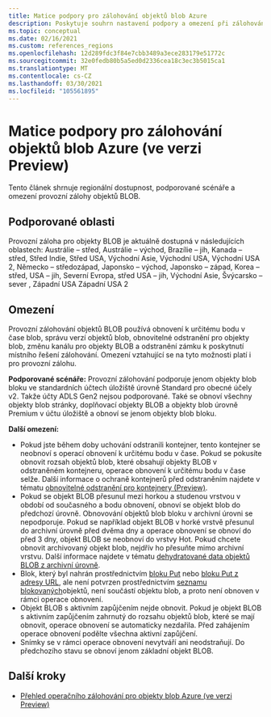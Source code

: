 ```yaml
---
title: Matice podpory pro zálohování objektů blob Azure
description: Poskytuje souhrn nastavení podpory a omezení při zálohování objektů blob Azure (ve verzi Preview).
ms.topic: conceptual
ms.date: 02/16/2021
ms.custom: references_regions
ms.openlocfilehash: 12d289fdc3f84e7cbb3489a3ece283179e51772c
ms.sourcegitcommit: 32e0fedb80b5a5ed0d2336cea18c3ec3b5015ca1
ms.translationtype: MT
ms.contentlocale: cs-CZ
ms.lasthandoff: 03/30/2021
ms.locfileid: "105561895"
---
```

# <a name="support-matrix-for-azure-blobs-backup-in-preview"></a>Matice podpory pro zálohování objektů blob Azure (ve verzi Preview)

Tento článek shrnuje regionální dostupnost, podporované scénáře a omezení provozní zálohy objektů BLOB.

## <a name="supported-regions"></a>Podporované oblasti

Provozní záloha pro objekty BLOB je aktuálně dostupná v následujících oblastech: Austrálie – střed, Austrálie – východ, Brazílie – jih, Kanada – střed, Střed Indie, Střed USA, Východní Asie, Východní USA, Východní USA 2, Německo – středozápad, Japonsko – východ, Japonsko – západ, Korea – střed, USA – jih, Severní Evropa, střed USA – jih, Východní Asie, Švýcarsko – sever , Západní USA Západní USA 2

## <a name="limitations"></a>Omezení

Provozní zálohování objektů BLOB používá obnovení k určitému bodu v čase blob, správu verzí objektů blob, obnovitelné odstranění pro objekty blob, změnu kanálu pro objekty BLOB a odstranění zámku k poskytnutí místního řešení zálohování. Omezení vztahující se na tyto možnosti platí i pro provozní zálohu.

**Podporované scénáře:** Provozní zálohování podporuje jenom objekty blob bloku ve standardních účtech úložiště úrovně Standard pro obecné účely v2. Takže účty ADLS Gen2 nejsou podporované. Také se obnoví všechny objekty blob stránky, doplňovací objekty BLOB a objekty blob úrovně Premium v účtu úložiště a obnoví se jenom objekty blob bloku.

**Další omezení:**

- Pokud jste během doby uchování odstranili kontejner, tento kontejner se neobnoví s operací obnovení k určitému bodu v čase. Pokud se pokusíte obnovit rozsah objektů blob, které obsahují objekty BLOB v odstraněném kontejneru, operace obnovení k určitému bodu v čase selže. Další informace o ochraně kontejnerů před odstraněním najdete v tématu [obnovitelné odstranění pro kontejnery (Preview)](../storage/blobs/soft-delete-container-overview.md).
- Pokud se objekt BLOB přesunul mezi horkou a studenou vrstvou v období od současného a bodu obnovení, obnoví se objekt blob do předchozí úrovně. Obnovování objektů blob bloku v archivní úrovni se nepodporuje. Pokud se například objekt BLOB v horké vrstvě přesunul do archivní úrovně před dvěma dny a operace obnovení se obnoví do před 3 dny, objekt BLOB se neobnoví do vrstvy Hot. Pokud chcete obnovit archivovaný objekt blob, nejdřív ho přesuňte mimo archivní vrstvu. Další informace najdete v tématu [dehydratované data objektů BLOB z archivní úrovně](../storage/blobs/storage-blob-rehydration.md).
- Blok, který byl nahrán prostřednictvím [bloku Put](/rest/api/storageservices/put-block) nebo [bloku Put z adresy URL](/rest/api/storageservices/put-block-from-url), ale není potvrzen prostřednictvím [seznamu blokovaných](/rest/api/storageservices/put-block-list)objektů, není součástí objektu blob, a proto není obnoven v rámci operace obnovení.
- Objekt BLOB s aktivním zapůjčením nejde obnovit. Pokud je objekt BLOB s aktivním zapůjčením zahrnutý do rozsahu objektů blob, které se mají obnovit, operace obnovení se automaticky nezdařila. Před zahájením operace obnovení podělte všechna aktivní zapůjčení.
- Snímky se v rámci operace obnovení nevytváří ani neodstraňují. Do předchozího stavu se obnoví jenom základní objekt BLOB.

## <a name="next-steps"></a>Další kroky

- [Přehled operačního zálohování pro objekty blob Azure (ve verzi Preview)](blob-backup-overview.md)